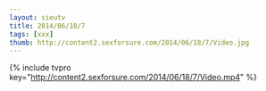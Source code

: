 ```yaml
--- 
layout: sieutv
title: 2014/06/18/7
tags: [xxx]
thumb: http://content2.sexforsure.com/2014/06/18/7/Video.jpg
---
```

{% include tvpro key="http://content2.sexforsure.com/2014/06/18/7/Video.mp4" %} 
